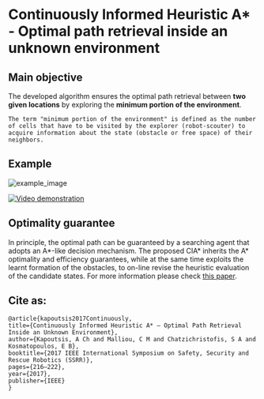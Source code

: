 # Continuously Informed Heuristic A* - Optimal path retrieval inside an unknown environment #

## Main objective

The developed algorithm ensures the optimal path retrieval between **two given locations** by exploring the **minimum portion of the environment**.

```
The term "minimum portion of the environment" is defined as the number of cells that have to be visited by the explorer (robot-scouter) to acquire information about the state (obstacle or free space) of their neighbors. 
```

## Example

![example_image](http://kapoutsis.info/wp-content/uploads/2020/12/cia_star_example.png)

[![Video demonstration](http://kapoutsis.info/wp-content/uploads/2020/12/cia_star_thumbnail.png)](https://www.youtube.com/watch?v=ct_mnyqIjUU)

## Optimality guarantee

In principle, the optimal path can be guaranteed by a searching agent that adopts an A*-like decision mechanism. The proposed CIA* inherits the A* optimality and efficiency guarantees, while at the same time exploits the learnt formation of the obstacles, to on-line revise the heuristic evaluation of the candidate states. For more information please check [this paper](http://kapoutsis.info/wp-content/uploads/2017/10/ssrr2017Final.pdf).

## Cite as: 

```
@article{kapoutsis2017Continuously,
title={Continuously Informed Heuristic A* – Optimal Path Retrieval Inside an Unknown Environment},
author={Kapoutsis, A Ch and Malliou, C M and Chatzichristofis, S A and Kosmatopoulos, E B},
booktitle={2017 IEEE International Symposium on Safety, Security and Rescue Robotics (SSRR)},
pages={216–222},
year={2017},
publisher={IEEE}
}
```
